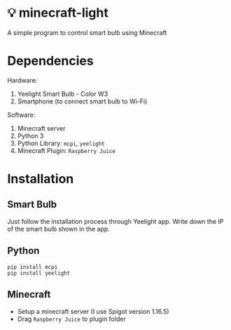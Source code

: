 # 💡 minecraft-light
A simple program to control smart bulb using Minecraft

# Dependencies
Hardware:
1. Yeelight Smart Bulb - Color W3
2. Smartphone (to connect smart bulb to Wi-Fi)

Software:
1. Minecraft server
2. Python 3
3. Python Library: ``mcpi``, ``yeelight``
4. Minecraft Plugin: ``Raspberry Juice``

# Installation
## Smart Bulb
Just follow the installation process through Yeelight app. Write down the IP of the smart bulb shown in the app.

## Python
```
pip install mcpi
pip install yeelight
```

## Minecraft
- Setup a minecraft server (I use Spigot version 1.16.5)
- Drag ``Raspberry Juice`` to plugin folder
